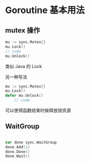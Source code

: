 # Goroutine 基本用法

## mutex 操作

```go
mu := sync.Mutex{}
mu.Lock()
// code
mu.Unlock()
```

类似 Java 的 Lock

另一种写法

```go
mu := sync.Mutex{}
mu.Lock()
defer mu.Unlock()
	// code
```

可以使得函数结束时候释放锁资源

## WaitGroup

```go

var done sync.WaitGroup
done.Add(1)
done.Done()
done.Wait()
```


